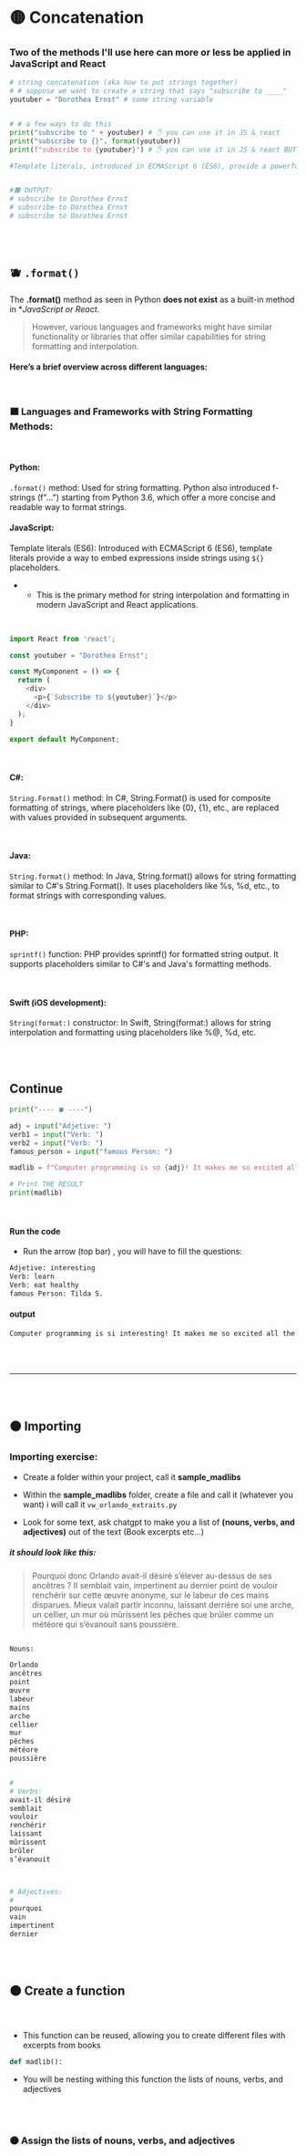 # 🟡 Concatenation

### Two of the methods I'll use here can more or less be applied in JavaScript and React



```python
# string concatenation (aka how to put strings together)
# # suppose we want to create a string that says "subscribe to ____"
youtuber = "Dorothea Ernst" # some string variable


# # a few ways to do this
print("subscribe to " + youtuber) # ✋ you can use it in JS & react
print("subscribe to {}". format(youtuber))
print(f"subscribe to {youtuber}") # ✋ you can use it in JS & react BUT, you dont use the f"", you will use the template literals: console.log(`subscribe to ${youtuber}`);

#Template literals, introduced in ECMAScript 6 (ES6), provide a powerful way to embed expressions inside strings using ${} placeholders. This is quite similar to Python's f-strings and is now widely used in modern JavaScript and React applications.


#🟧 OUTPUT:
# subscribe to Dorothea Ernst
# subscribe to Dorothea Ernst
# subscribe to Dorothea Ernst
```

<br>
<br>

## 🫐 `.format()`

The **.format()** method as seen in Python **does not exist** as a built-in method in **JavaScript or React*.

>However, various languages and frameworks might have similar functionality or libraries that offer similar capabilities for string formatting and interpolation.

#### Here’s a brief overview across different languages:

<br>

### 🟧 Languages and Frameworks with String Formatting Methods:

<br>

#### Python:

`.format()` method: Used for string formatting. Python also introduced f-strings (f"...") starting from Python 3.6, which offer a more concise and readable way to format strings.



#### JavaScript:

Template literals (ES6): Introduced with ECMAScript 6 (ES6), template literals provide a way to embed expressions inside strings using `${}` placeholders.

- - This is the primary method for string interpolation and formatting in modern JavaScript and React applications.

<br>

```javascript
import React from 'react';

const youtuber = "Dorothea Ernst";

const MyComponent = () => {
  return (
    <div>
      <p>{`Subscribe to ${youtuber}`}</p>
    </div>
  );
}

export default MyComponent;

```

<br>

#### C#:

`String.Format()` method: In C#, String.Format() is used for composite formatting of strings, where placeholders like {0}, {1}, etc., are replaced with values provided in subsequent arguments.

<br>

#### Java:

`String.format()` method: In Java, String.format() allows for string formatting similar to C#'s String.Format(). It uses placeholders like %s, %d, etc., to format strings with corresponding values.

<br>

#### PHP:

`sprintf()` function: PHP provides sprintf() for formatted string output. It supports placeholders similar to C#'s and Java's formatting methods.


<br>

#### Swift (iOS development):

`String(format:)` constructor: In Swift, String(format:) allows for string interpolation and formatting using placeholders like %@, %d, etc.


<br>
<br>

## Continue

```python
print("---- 🍀 ----")

adj = input("Adjetive: ")
verb1 = input("Verb: ")
verb2 = input("Verb: ")
famous_person = input("famous Person: ")

madlib = f"Computer programming is so {adj}! It makes me so excited all the time because \ I love to {verb1}. Stay hydrated and {verb2} like you are {famous_person} "

# Print THE RESULT
print(madlib)
```

<br>

#### Run the code

- Run the arrow (top bar) , you will have to fill the questions:

```bash
Adjetive: interesting
Verb: learn
Verb: eat healthy
famous Person: Tilda S.

```
#### output

```bash
Computer programming is si interesting! It makes me so excited all the time because \ I love to learn. Stay hydrated and eat healthy like you are Tilda S.
```

<br>
<br>

---


<br>
<br>


## 🟠 Importing

### Importing exercise:

- Create a folder within your project, call it **sample_madlibs**


- Within the **sample_madlibs** folder, create a file and call it (whatever you want) i will call it `vw_orlando_extraits.py`

- Look for some text, ask chatgpt to make you a list of **(nouns, verbs, and adjectives)** out of the text (Book excerpts etc...)

##### it should look like this:

>Pourquoi donc Orlando avait-il désiré s’élever au-dessus de ses ancêtres ? Il semblait vain, impertinent au dernier point de vouloir renchérir sur cette œuvre anonyme, sur le labeur de ces mains disparues. Mieux valait partir inconnu, laissant derrière soi une arche, un cellier, un mur où mûrissent les pêches que brûler comme un météore qui s’évanouit sans poussière.

```bash

Nouns:

Orlando
ancêtres
point
œuvre
labeur
mains
arche
cellier
mur
pêches
météore
poussière


#
# Verbs:
avait-il désiré
semblait
vouloir
renchérir
laissant
mûrissent
brûler
s’évanouit



# Adjectives:
#
pourquoi
vain
impertinent
dernier
```


<br>
<br>

## 🟠 Create a function

<br>

- This function can be reused, allowing you to create different files with excerpts from books

```python
def madlib():
```

- You will be nesting withing this function the lists of nouns, verbs, and adjectives

<br>
<br>

### 🟠 Assign the lists of nouns, verbs, and adjectives

<br>

